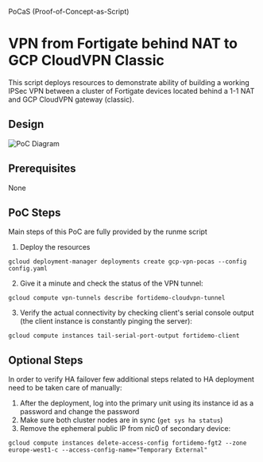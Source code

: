 PoCaS (Proof-of-Concept-as-Script)
# VPN from Fortigate behind NAT to GCP CloudVPN Classic
This script deploys resources to demonstrate ability of building a working IPSec VPN between a cluster of Fortigate devices located behind a 1-1 NAT and GCP CloudVPN gateway (classic).

## Design
![PoC Diagram](https://www.lucidchart.com/publicSegments/view/980ab364-affd-4410-b71e-39926df65648/image.png)

## Prerequisites
None

## PoC Steps
Main steps of this PoC are fully provided by the runme script
1. Deploy the resources
```
gcloud deployment-manager deployments create gcp-vpn-pocas --config config.yaml
```
2. Give it a minute and check the status of the VPN tunnel:
```
gcloud compute vpn-tunnels describe fortidemo-cloudvpn-tunnel
```
3. Verify the actual connectivity by checking client's serial console output (the client instance is constantly pinging the server):
```
gcloud compute instances tail-serial-port-output fortidemo-client
```

## Optional Steps
In order to verify HA failover few additional steps related to HA deployment need to be taken care of manually:
1. After the deployment, log into the primary unit using its instance id as a password and change the password
1. Make sure both cluster nodes are in sync (`get sys ha status`)
1. Remove the ephemeral public IP from nic0 of secondary device:
```
gcloud compute instances delete-access-config fortidemo-fgt2 --zone europe-west1-c --access-config-name="Temporary External"
```
